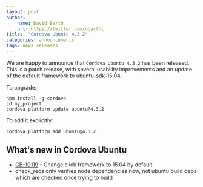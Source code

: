```yaml
---
layout: post
author:
    name: David Barth
    url: https://twitter.com/dbarthc
title:  "Cordova Ubuntu 4.3.2"
categories: announcements
tags: news releases
---
```


We are happy to announce that `Cordova Ubuntu 4.3.2` has been released. This is a patch release, with several usability improvements and an update of the default framework to ubuntu-sdk-15.04.

To upgrade:

    npm install -g cordova
    cd my_project
    cordova platform update ubuntu@4.3.2

To add it explicitly:

    cordova platform add ubuntu@4.3.2

<!--more-->
## What's new in Cordova Ubuntu

* [CB-10119](https://issues.apache.org/jira/browse/CB-10119) - Change click framework to 15.04 by default
* check_reqs only verifies node dependencies now, not ubuntu build deps which are checked once trying to build

